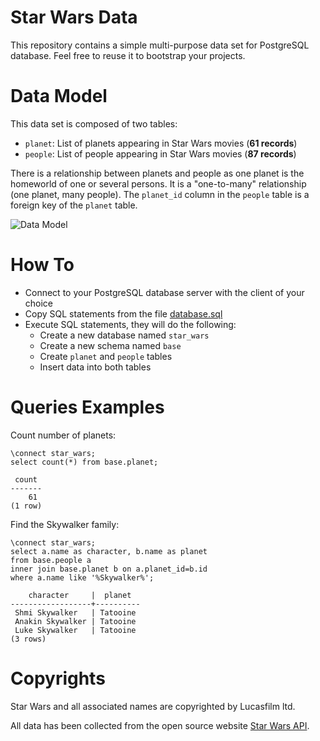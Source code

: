 # Star Wars Data
This repository contains a simple multi-purpose data set for PostgreSQL database. Feel free to reuse it to bootstrap your projects.

# Data Model
This data set is composed of two tables:
* `planet`: List of planets appearing in Star Wars movies (**61 records**)
* `people`: List of people appearing in Star Wars movies (**87 records**)

There is a relationship between planets and people as one planet is the homeworld of one or several persons. It is a "one-to-many" relationship (one planet, many people). The `planet_id` column in the `people` table is a foreign key of the `planet` table.

![Data Model](https://github.com/alexisrolland/star-wars-data/blob/master/data_model.png)

# How To
* Connect to your PostgreSQL database server with the client of your choice
* Copy SQL statements from the file [database.sql](https://github.com/alexisrolland/star-wars-data/blob/master/database.sql)
* Execute SQL statements, they will do the following:
  * Create a new database named `star_wars`
  * Create a new schema named `base`
  * Create `planet` and `people` tables
  * Insert data into both tables

# Queries Examples
Count number of planets:
```
\connect star_wars;
select count(*) from base.planet;

 count 
-------
    61
(1 row)
```

Find the Skywalker family:
```
\connect star_wars;
select a.name as character, b.name as planet
from base.people a
inner join base.planet b on a.planet_id=b.id
where a.name like '%Skywalker%';

    character     |  planet  
------------------+----------
 Shmi Skywalker   | Tatooine
 Anakin Skywalker | Tatooine
 Luke Skywalker   | Tatooine
(3 rows)
```

# Copyrights
Star Wars and all associated names are copyrighted by Lucasfilm ltd.

All data has been collected from the open source website [Star Wars API](https://swapi.co).
